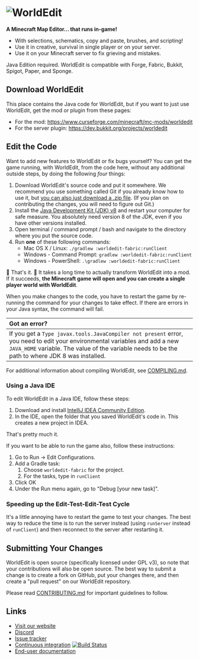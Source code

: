 ![WorldEdit](worldedit-logo.png)
=========

**A Minecraft Map Editor... that runs in-game!**

* With selections, schematics, copy and paste, brushes, and scripting!
* Use it in creative, survival in single player or on your server.
* Use it on your Minecraft server to fix grieving and mistakes.

Java Edition required. WorldEdit is compatible with Forge, Fabric, Bukkit, Spigot, Paper, and Sponge.

## Download WorldEdit

This place contains the Java code for WorldEdit, but if you want to just use WorldEdit, get the mod or plugin from these pages:

* For the mod: https://www.curseforge.com/minecraft/mc-mods/worldedit
* For the server plugin: https://dev.bukkit.org/projects/worldedit

Edit the Code
---------

Want to add new features to WorldEdit or fix bugs yourself? You can get the game running, with WorldEdit, from the code here, without any additional outside steps, by doing the following *four* things:

1. Download WorldEdit's source code and put it somewhere. We recommend you use something called Git if you already know how to use it, but [you can also just download a .zip file](https://github.com/EngineHub/WorldEdit/archive/master.zip). (If you plan on contributing the changes, you will need to figure out Git.)
2. Install the [Java Development Kit (JDK) v8](https://www.oracle.com/java/technologies/javase/javase-jdk8-downloads.html) and restart your computer for safe measure. You absolutely need version 8 of the JDK, even if you have other versions installed. 
3. Open terminal / command prompt / bash and navigate to the directory where you put the source code.
4. Run **one** of these following commands:
   * Mac OS X / Linux: `./gradlew :worldedit-fabric:runClient`
   * Windows - Command Prompt: `gradlew :worldedit-fabric:runClient`
   * Windows - PowerShell: `.\gradlew :worldedit-fabric:runClient`

🎉 That's it. 🎉 It takes a long time to actually transform WorldEdit into a mod. If it succeeds, **the Minecraft game will open and you can create a single player world with WorldEdit**.

When you make changes to the code, you have to restart the game by re-running the command for your changes to take effect. If there are errors in your Java syntax, the command will fail.

| Got an error?                                                |
| :----------------------------------------------------------- |
| If you get a `Type javax.tools.JavaCompiler not present` error, you need to edit your environmental variables and add a new `JAVA_HOME` variable. The value of the variable needs to be the path to where JDK 8 was installed. |

For additional information about compiling WorldEdit, see [COMPILING.md](COMPILING.md).

### Using a Java IDE

To edit WorldEdit in a Java IDE, follow these steps:

1. Download and install [IntelliJ IDEA Community Edition](https://www.jetbrains.com/idea/download/).
2. In the IDE, open the folder that you saved WorldEdit's code in. This creates a new project in IDEA.

That's pretty much it.

If you want to be able to run the game also, follow these instructions:

1. Go to Run -> Edit Configurations.
2. Add a Gradle task:
   1. Choose `worldedit-fabric` for the project.
   2. For the tasks, type in `runClient`
3. Click OK
4. Under the Run menu again, go to "Debug [your new task]".

### Speeding up the Edit-Test-Edit-Test Cycle

It's a little annoying have to restart the game to test your changes. The best way to reduce the time is to run the server instead (using `runServer` instead of `runClient`) and then reconnect to the server after restarting it.

Submitting Your Changes
------------

WorldEdit is open source (specifically licensed under GPL v3), so note that your contributions will also be open source. The best way to submit a change is to create a fork on GitHub, put your changes there, and then create a "pull request" on our WorldEdit repository.

Please read [CONTRIBUTING.md](CONTRIBUTING.md) for important guidelines to follow.

Links
-----

* [Visit our website](https://enginehub.org/)
* [Discord](https://discord.gg/enginehub)
* [Issue tracker](https://github.com/EngineHub/WorldEdit/issues)
* [Continuous integration](https://builds.enginehub.org) [![Build Status](https://ci.enginehub.org/app/rest/builds/buildType:bt10,branch:master/statusIcon.svg)](https://ci.enginehub.org/viewType.html?buildTypeId=bt10&guest=1)
* [End-user documentation](https://worldedit.enginehub.org/en/latest/)
